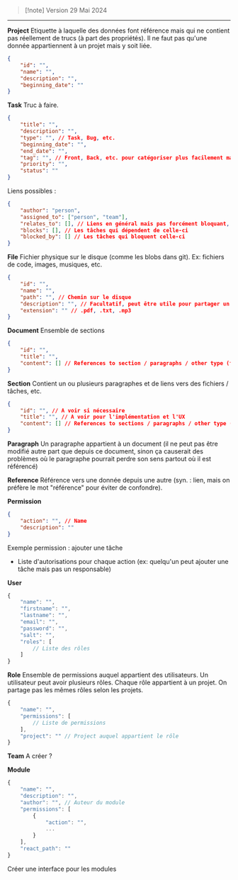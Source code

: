 >[!note] Version
>29 Mai 2024

----

**Project**
Etiquette à laquelle des données font référence mais qui ne contient pas réellement de trucs (à part des propriétés).
Il ne faut pas qu'une donnée appartiennent à un projet mais y soit liée.

```json
{
	"id": "",
	"name": "",
	"description": "",
	"beginning_date": ""
}
```

**Task**
Truc à faire.

```json
{
	"title": "",
	"description": "",
	"type": "", // Task, Bug, etc.
	"beginning_date": "",
	"end_date": "",
	"tag": "", // Front, Back, etc. pour catégoriser plus facilement mais sans structure prédéfinie
	"priority": "",
	"status": ""
}
```

Liens possibles :
```json
{
	"author": "person",
	"assigned_to": ["person", "team"],
	"relates_to": [], // Liens en général mais pas forcément bloquant, si l'utilisateur veut le préciser
	"blocks": [], // Les tâches qui dépendent de celle-ci
	"blocked_by": [] // Les tâches qui bloquent celle-ci
}
```


**File**
Fichier physique sur le disque (comme les blobs dans git).
Ex: fichiers de code, images, musiques, etc.

```json
{
	"id": "",
	"name": "",
	"path": "", // Chemin sur le disque
	"description": "", // Facultatif, peut être utile pour partager un fichier ou décrire son contenu / utilité
	"extension": "" // .pdf, .txt, .mp3
}
```


**Document**
Ensemble de sections

```json
{
	"id": "",
	"title": "",
	"content": [] // References to section / paragraphs / other type (file, task, etc.)
}
```

**Section**
Contient un ou plusieurs paragraphes et de liens vers des fichiers / tâches, etc.

```json
{
	"id": "", // A voir si nécessaire
	"title": "", // A voir pour l'implémentation et l'UX
	"content": [] // References to sections / paragraphs / other type (file, task, etc.)
}
```

**Paragraph**
Un paragraphe appartient à un document (il ne peut pas être modifié autre part que depuis ce document, sinon ça causerait des problèmes où le paragraphe pourrait perdre son sens partout où il est référencé)

**Reference**
Référence vers une donnée depuis une autre (syn. : lien, mais on préfère le mot "référence" pour éviter de confondre).

**Permission**
```json
{
	"action": "", // Name
	"description": ""
}
```

Exemple permission : ajouter une tâche

+ Liste d'autorisations pour chaque action (ex: quelqu'un peut ajouter une tâche mais pas un responsable)

**User**
```js
{
	"name": "",
	"firstname": "",
	"lastname": "",
	"email": "",
	"password": "",
	"salt": "",
	"roles": [
		// Liste des rôles
	]
}
```

**Role**
Ensemble de permissions auquel appartient des utilisateurs.
Un utilisateur peut avoir plusieurs rôles.
Chaque rôle appartient à un projet. On partage pas les mêmes rôles selon les projets. 

```js
{
	"name": "",
	"permissions": [
		// Liste de permissions
	],
	"project": "" // Project auquel appartient le rôle
}
```

**Team**
A créer ?

**Module**
```js
{
	"name": "",
	"description": "",
	"author": "", // Auteur du module
	"permissions": [
		{
			"action": "",
			...
		}
	],
	"react_path": ""
}
```

Créer une interface pour les modules